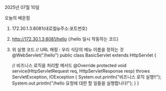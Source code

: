 2025년 07월 10일

오늘의 배운점
1.  172.30.1.3:8081(내로컬ip주소:포트번호)
2. http://172.30.1.3:8081/hello (/hello 일시 작동하는 코드)
3. 위 실행 코드
  // URL 매핑 : 우리 식당의 메뉴 이름을 정하는 것
  @WebServlet("/hello")
  public class BasicServlet extends HttpServlet {
  
      // 비즈니스 로직을 처리할 메서드
      @Override
      protected void service(HttpServletRequest req, HttpServletResponse resp) throws ServletException, IOException {
          System.out.println("비즈니스 로직 실행!!");
          System.out.println("/hello 요청에 대한 할 일들을 실행합니다!");
      }
  }
